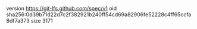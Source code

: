 version https://git-lfs.github.com/spec/v1
oid sha256:0d39b71d22d7c2f382921b240ff54cd69a82906fe52228c4ff65ccfa8df7a373
size 3171
